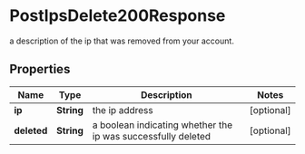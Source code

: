 

# PostIpsDelete200Response

a description of the ip that was removed from your account.

## Properties

| Name | Type | Description | Notes |
|------------ | ------------- | ------------- | -------------|
|**ip** | **String** | the ip address |  [optional] |
|**deleted** | **String** | a boolean indicating whether the ip was successfully deleted |  [optional] |



